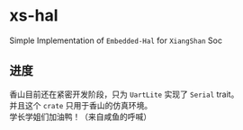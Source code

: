 # xs-hal
Simple Implementation of `Embedded-Hal` for `XiangShan` Soc

## 进度
香山目前还在紧密开发阶段，只为 `UartLite` 实现了 `Serial` trait。  
并且这个 `crate` 只用于香山的仿真环境。  
学长学姐们加油鸭！（来自咸鱼的呼喊）  



